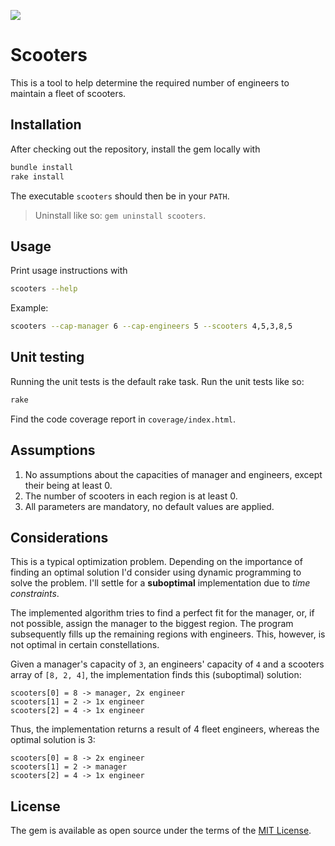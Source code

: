 ![](https://travis-ci.org/Leopard2A5/scooter-maintenance.svg?branch=master)

# Scooters

This is a tool to help determine the required number of engineers to maintain a fleet of scooters.

## Installation

After checking out the repository, install the gem locally with
```bash
bundle install
rake install
```
The executable `scooters` should then be in your `PATH`.

> Uninstall like so: `gem uninstall scooters`.

## Usage

Print usage instructions with
```bash
scooters --help
```

Example:
```bash
scooters --cap-manager 6 --cap-engineers 5 --scooters 4,5,3,8,5
```

## Unit testing

Running the unit tests is the default rake task. Run the unit tests like so:
```bash
rake
```
Find the code coverage report in `coverage/index.html`.

## Assumptions

1. No assumptions about the capacities of manager and engineers, except their being at least 0.
1. The number of scooters in each region is at least 0.
1. All parameters are mandatory, no default values are applied.

## Considerations

This is a typical optimization problem. Depending on the importance of finding an optimal solution I'd consider using dynamic programming to solve the problem. I'll settle for a **suboptimal** implementation due to *time constraints*.

The implemented algorithm tries to find a perfect fit for the manager, or, if not possible, assign the manager to the biggest region. The program subsequently fills up the remaining regions with engineers. This, however, is not optimal in certain constellations.

Given a manager's capacity of `3`, an engineers' capacity of `4` and a scooters array of `[8, 2, 4]`, the implementation finds this (suboptimal) solution:
```
scooters[0] = 8 -> manager, 2x engineer
scooters[1] = 2 -> 1x engineer
scooters[2] = 4 -> 1x engineer
```

Thus, the implementation returns a result of 4 fleet engineers, whereas the optimal solution is 3:
```
scooters[0] = 8 -> 2x engineer
scooters[1] = 2 -> manager
scooters[2] = 4 -> 1x engineer
```

## License

The gem is available as open source under the terms of the [MIT License](http://opensource.org/licenses/MIT).
